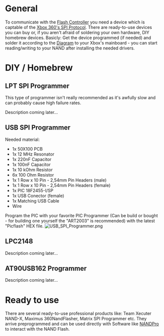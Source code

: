# General

To communicate with the [Flash
Controller](NAND#Flash_Controllers "wikilink") you need a device which
is captable of the [Xbox 360's SPI Protocol](SPI "wikilink"). There are
ready-to-use devices you can buy or, if you aren't afraid of soldering
your own hardware, DIY homebrew devices. Basicly: Get the device
programmed (if needed) and solder it according to the
[Diagram](SPI "wikilink") to your Xbox's mainboard - you can start
reading/writing to your NAND after installing the needed drivers.

# DIY / Homebrew

## LPT SPI Programmer

This type of programmer isn't really recommended as it's awfully slow
and can probably cause high failure rates.

Description coming later...

## USB SPI Programmer

Needed material:

  - 1x 50X100 PCB
  - 1x 12 MHz Resonator
  - 1x 220nF Capacitor
  - 1x 100nF Capacitor
  - 1x 10 kOhm Resistor
  - 6x 100 Ohm Resistor
  - 1x 1 Row x 10 Pin - 2,54mm Pin Headers (male)
  - 1x 1 Row x 10 Pin - 2,54mm Pin Headers (female)
  - 1x PIC 18F2455-I/SP
  - 1x USB Conector (female)
  - 1x Matching USB Cable
  - Wire

Program the PIC with your favorite PIC Programmer (Can be build or
bought - for building one yourself the "ART2003" is recommended) with
the latest "Picflash" HEX file.
![USB_SPI_Programmer.png](USB_SPI_Programmer.png
"USB_SPI_Programmer.png")

## LPC2148

Description coming later...

## AT90USB162 Programmer

Description coming later...

# Ready to use

There are several ready-to-use professional products like: Team Xecuter
NAND-X, Maximus 360NandFlasher, Matrix SPI Programmer etc. They arrive
preprogrammed and can be used directly with Software like
[NANDPro](NANDPro "wikilink") to interact with the NAND Flash.